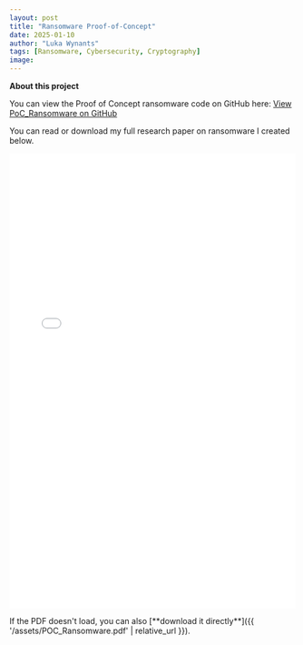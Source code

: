 ```yaml
---
layout: post
title: "Ransomware Proof-of-Concept"
date: 2025-01-10
author: "Luka Wynants"
tags: [Ransomware, Cybersecurity, Cryptography]
image:
---
```


**About this project**


<p>
  You can view the Proof of Concept ransomware code on GitHub here:  
  <a href="https://github.com/LukaWynants/eindwerk_ethical_hacking" target="_blank">View PoC_Ransomware on GitHub</a>
</p>

You can read or download my full research paper on ransomware I created below.

<iframe 
    src="{{ '/assets/POC_Botnet.pdf' | relative_url }}" 
    width="100%" 
    height="800px" 
    style="border:none;">
</iframe>

<p>
  If the PDF doesn't load, you can also [**download it directly**]({{ '/assets/POC_Ransomware.pdf' | relative_url }}).
</p>